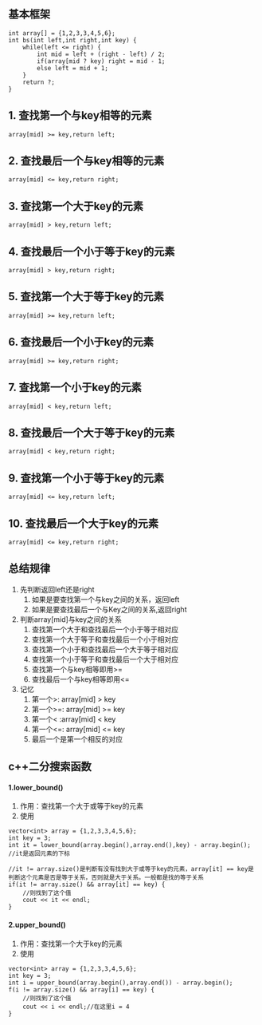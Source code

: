 
## 基本框架

```
int array[] = {1,2,3,3,4,5,6};
int bs(int left,int right,int key) {
    while(left <= right) {
        int mid = left + (right - left) / 2;
        if(array[mid ? key) right = mid - 1;
        else left = mid + 1;
    }
    return ?;
}
```

## 1. 查找第一个与key相等的元素

```
array[mid] >= key,return left;
```

## 2. 查找最后一个与key相等的元素

```
array[mid] <= key,return right;
```

## 3. 查找第一个大于key的元素

```
array[mid] > key,return left;
```

## 4. 查找最后一个小于等于key的元素

```
array[mid] > key,return right;
```

## 5. 查找第一个大于等于key的元素

```
array[mid] >= key,return left;
```

## 6. 查找最后一个小于key的元素

```
array[mid] >= key,return right;
```
## 7. 查找第一个小于key的元素
```
array[mid] < key,return left;
```
## 8. 查找最后一个大于等于key的元素
```
array[mid] < key,return right;
```
## 9. 查找第一个小于等于key的元素
```
array[mid] <= key,return left;
```
## 10. 查找最后一个大于key的元素
```
array[mid] <= key,return right;
```
## 总结规律
1. 先判断返回left还是right
    1. 如果是要查找第一个与key之间的关系，返回left
    2. 如果是要查找最后一个与Key之间的关系,返回right
2. 判断array[mid]与key之间的关系
    1. 查找第一个大于和查找最后一个小于等于相对应
    2. 查找第一个大于等于和查找最后一个小于相对应
    3. 查找第一个小于和查找最后一个大于等于相对应
    4. 查找第一个小于等于和查找最后一个大于相对应
    5. 查找第一个与key相等即用>=
    6. 查找最后一个与key相等即用<=
3. 记忆
    1. 第一个>: array[mid] > key
    2. 第一个>=: array[mid] >= key
    3. 第一个< :array[mid] < key
    4. 第一个<=: array[mid] <= key
    5. 最后一个是第一个相反的对应

## c++二分搜索函数
#### 1.lower_bound()
1. 作用：查找第一个大于或等于key的元素
2. 使用

```
vector<int> array = {1,2,3,3,4,5,6};
int key = 3;
int it = lower_bound(array.begin(),array.end(),key) - array.begin();
//it是返回元素的下标

//it != array.size()是判断有没有找到大于或等于key的元素，array[it] == key是判断这个元素是否是等于关系，否则就是大于关系。一般都是找的等于关系
if(it != array.size() && array[it] == key) {
    //则找到了这个值
    cout << it << endl;
}
```
#### 2.upper_bound()
1. 作用：查找第一个大于key的元素
2. 使用

```
vector<int> array = {1,2,3,3,4,5,6};
int key = 3;
int i = upper_bound(array.begin(),array.end()) - array.begin();
f(i != array.size() && array[i] == key) {
    //则找到了这个值
    cout << i << endl;//在这里i = 4
}
```


